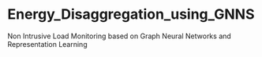 # Energy_Disaggregation_using_GNNS
Non Intrusive Load Monitoring based on  Graph Neural Networks and Representation Learning
